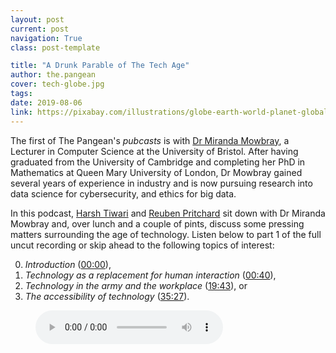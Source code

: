 ```yaml
---
layout: post
current: post
navigation: True
class: post-template

title: "A Drunk Parable of The Tech Age"
author: the.pangean
cover: tech-globe.jpg
tags:
date: 2019-08-06
link: https://pixabay.com/illustrations/globe-earth-world-planet-global-3949480/
---
```

The first of The Pangean's *pubcasts* is with [Dr Miranda Mowbray](https://www.linkedin.com/in/mirandamowbray/), a Lecturer in Computer Science at the University of Bristol. After having graduated from the University of Cambridge and completing her PhD in Mathematics at Queen Mary University of London, Dr Mowbray gained several years of experience in industry and is now pursuing research into data science for cybersecurity, and ethics for big data.

In this podcast, [Harsh Tiwari](https://thepangean.com/author/harsh.tiwari/) and [Reuben Pritchard](https://thepangean.com/author/reuben.pritchard/) sit down with Dr Miranda Mowbray and, over lunch and a couple of pints, discuss some pressing matters surrounding the age of technology. Listen below to part 1 of the full uncut recording or skip ahead to the following topics of interest:

0. *Introduction* (<a href="javascript:void(0)" onclick="setTime(0)">00:00</a>),
1. *Technology as a replacement for human interaction* (<a href="javascript:void(0)" onclick="setTime(40)">00:40</a>),
2. *Technology in the army and the workplace* (<a href="javascript:void(0)" onclick="setTime(1183)">19:43</a>), or
3. *The accessibility of technology* (<a href="javascript:void(0)" onclick="setTime(2127)">35:27</a>).

<figure>
    <audio id="pubcast-1"
        controls controlsList="nodownload"
        src="/assets/audio/Podcast1-final.mp3">
            Your browser does not support the
            <code>audio</code> element.
    </audio>
</figure>


<script type="text/javascript">
    var aud = document.getElementById("pubcast-1");
    function setTime(x) {
      aud.currentTime = x;
    }

</script>
